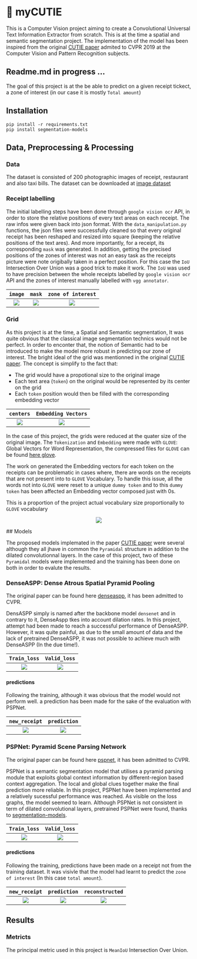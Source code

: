 # :space_invader: myCUTIE
This is a Computer Vision project aiming to create a Convolutional Universal Text Information Extractor from scratch. This is at the time a spatial and semantic segmentation project. The implementation of the model has been inspired from the original  [CUTIE paper](https://arxiv.org/abs/1903.12363v4) admited to CVPR 2019 at the Computer Vision and Pattern Recognition subjects.

## Readme.md in progress ...

The goal of this project is at the be able to predict on a given receipt tickect, a zone of interest (in our case it is mostly `Total amount`)

## Installation 

```
pip install -r requirements.txt
pip install segmentation-models
```

## Data, Preprocessing & Processing

### Data

The dataset is consisted of 200 photographic images of receipt, restaurant and also taxi bills. The dataset can be downloaded at [image dataset](https://expressexpense.com/blog/free-receipt-images-ocr-machine-learning-dataset/)

### Receipt labelling

The initial labelling steps have been done through `google vision ocr` API, in order to store the relative positions of every text areas on each receipt. The raw infos were given back into json format.
With the `data_manipulation.py` functions, the json files were successfully cleaned so that every original receipt has been reshaped and resized into square (keeping the relative positions of the text ares). And more importantly, for a receipt, its corresponding `mask` was generated.
In addition, getting the precised positions of the zones of interest was not an easy task as the receipts picture were note origibally taken in a perfect position. For this case the `IoU` Intersection Over Union was a good trick to make it work. The `IoU` was used to have precision between the whole receipts labelled by `google vision ocr` API and the zones of interest manually labelled with `vgg annotator`.



  
  `image`             |  `mask`             |  `zone of interest`
:-------------------------:|:-------------------------:|:-------------------------:
![](https://github.com/IsmaelMekene/meteor-CUTIE/blob/main/data/1087img.png)  |  ![](https://github.com/IsmaelMekene/meteor-CUTIE/blob/main/data/1087mask.png)  |  ![](https://github.com/IsmaelMekene/meteor-CUTIE/blob/main/data/over1087.png)


### Grid

As this project is at the time, a Spatial and Semantic segmentation, It was quite obvious that the classical image segmentation technics would not be perfect. In order to enconter that, the notion of Semantic had to be introduced to make the model more robust in predicting our zone of interest.
The bright ideal of the grid was mentionned in the original  [CUTIE paper](https://arxiv.org/abs/1903.12363v4). The concept is simplify to the fact that:
- The grid would have a propotional size to the original image
- Each text area (`token`) on the original would be represented by its center on the grid
- Each `token` position would then be filled with the corresponding embedding vector


`centers`             |  `Embedding Vectors`
:-------------------------:|:-------------------------:
![](https://github.com/IsmaelMekene/meteor-CUTIE/blob/main/data/centergrid.png)  |  ![](https://github.com/IsmaelMekene/meteor-CUTIE/blob/main/data/1037csv.png)

In the case of this project, the grids were reduced at the quater size of the original image. The `Tokenization` and `Embedding` were made with `GLOVE`: Global Vectors for Word Representation, the compressed files for `GLOVE` can be found [here glove](https://nlp.stanford.edu/projects/glove/).

The work on generated the Embedding vectors for each token on the receipts can be problematic in cases where, there are words on the receipts that are not present into to `GLOVE` Vocabulary. To handle this issue, all the words not into `GLOVE` were reset to a unique `dummy token` and to this `dummy token` has been affected an Embedding vector composed just with 0s.

This is a proportion of the project actual vocabulary size proportionally to `GLOVE` vocabulary

<p align="center">
  <img src="https://github.com/IsmaelMekene/meteor-CUTIE/blob/main/data/ratio.png">
</p>
## Models

The proposed models implemated in the paper [CUTIE paper](https://arxiv.org/abs/1903.12363v4) were several although they all jhave in common the `Pyramidal` structure in addition to the dilated convolutionnal layers.
In the case of this project, two of these `Pyramidal` models were implemented and the training has been done on both in order to evalute the results.

### DenseASPP: Dense Atrous Spatial Pyramid Pooling

The original paper can be found here [denseaspp](https://openaccess.thecvf.com/content_cvpr_2018/papers/Yang_DenseASPP_for_Semantic_CVPR_2018_paper.pdf), it has been admitted to CVPR.

DensASPP simply is named after the backbone model `densenet` and in contrary to it, DenseAspp tkes into account dilation rates.
In this project, attempt had been made to reach a successful performance of DenseASPP. However, it was quite painful, as due to the small amount of data and the lack of pretrained DenseASPP, it was not possible to achieve much with DenseASPP (In the due time!).


`Train_loss`             |  `Valid_loss`
:-------------------------:|:-------------------------:
![](https://github.com/IsmaelMekene/meteor-CUTIE/blob/main/data/training_loss_densaspp.svg)  |  ![](https://github.com/IsmaelMekene/meteor-CUTIE/blob/main/data/validation_loss_denseaspp.svg)

#### predictions

Following the training, although it was obvious that the model would not perform well. a prediction has been made for the sake of the evaluation with PSPNet.

`new_receipt`             |  `prediction`
:-------------------------:|:-------------------------:
![](https://github.com/IsmaelMekene/meteor-CUTIE/blob/main/data/1096raw.png)  |  ![](https://github.com/IsmaelMekene/meteor-CUTIE/blob/main/data/lolpred.png)



### PSPNet: Pyramid Scene Parsing Network

The original paper can be found here [pspnet](https://arxiv.org/pdf/1612.01105.pdf), it has been admitted to CVPR.

PSPNet is a semantic segmentation model that utilises a pyramid parsing module that exploits global context information by different-region based context aggregation. The local and global clues together make the final prediction more reliable. In this project, PSPNet have been implemented and a relatively sucessful performance was reached. As visible on the loss graphs, the model seemed to learn. Although PSPNet is not consistent in term of dilated convolutional layers, pretrained PSPNet were found, thanks to [segmentation-models](https://github.com/qubvel/segmentation_models/).

`Train_loss`             |  `Valid_loss`
:-------------------------:|:-------------------------:
![](https://github.com/IsmaelMekene/meteor-CUTIE/blob/main/data/training_loss_pspnet.svg)  |  ![](https://github.com/IsmaelMekene/meteor-CUTIE/blob/main/data/validation_loss_pspnet.svg)

#### predictions

Following the training, predictions have been made on a receipt not from the training dataset. It was visivle that the model had learnt to predict the `zone of interest` (In this case `total amount`).

  `new_receipt`             |  `prediction`             |  `reconstructed`
:-------------------------:|:-------------------------:|:-------------------------:
![](https://github.com/IsmaelMekene/meteor-CUTIE/blob/main/data/1096raw.png)  |  ![](https://github.com/IsmaelMekene/meteor-CUTIE/blob/main/data/1096pred.png)  |  ![](https://github.com/IsmaelMekene/meteor-CUTIE/blob/main/data/1096over.png)

## Results

### Metricts

The principal metric used in this project is `MeanIoU` Intersection Over Union.
